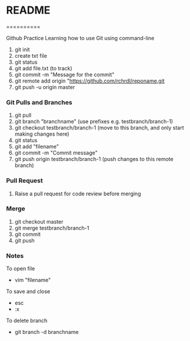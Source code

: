 # README
==========

Github Practice
Learning how to use Git using command-line

1. git init
2. create txt file
3. git status
4. git add file.txt (to track)
5. git commit -m "Message for the commit"
6. git remote add origin "https://github.com/rchrdl/reponame.git
7. git push -u origin master


### Git Pulls and Branches
1. git pull
2. git branch "branchname" (use prefixes e.g. testbranch/branch-1)
3. git checkout testbranch/branch-1 (move to this branch, and only start making changes here)
4. git status
5. git add "filename"
6. git commit -m "Commit message"
7. git push origin testbranch/branch-1 (push changes to this remote branch)

### Pull Request
1. Raise a pull request for code review before merging

### Merge
1. git checkout master
2. git merge testbranch/branch-1
3. git commit
4. git push


### Notes
To open file
- vim "filename"

To save and close
- esc
- :x

To delete branch
- git branch -d branchname

